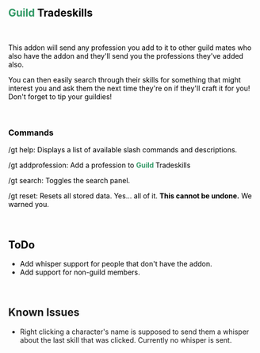 <h2><span style="color: #00ff00;"><strong><span style="color: #339966;">Guild</span></strong><span style="color: #000000;"> Tradeskills</span></span></h2>
<p>&nbsp;</p>
<p><span style="color: #00ff00;"><span style="color: #000000;">This addon will send any profession you add to it to other guild mates who also have the addon and they'll send you the professions they've added also.</span></span></p>
<p><span style="color: #000000;">You can then easily search through their skills for something that might interest you and ask them the next time they're on if they'll craft it for you! Don't forget to tip your guildies!</span></p>
<p>&nbsp;</p>
<h3><span style="color: #000000;">Commands</span></h3>
<p><span style="color: #000000;">/gt help: Displays a list of available slash commands and descriptions.</span></p>
<p><span style="color: #000000;">/gt addprofession: Add a profession to&nbsp;<span style="color: #00ff00;"><span style="color: #000000;"><strong><span style="color: #339966;">Guild</span> </strong>Tradeskills</span></span></span></p>
<p><span style="color: #000000;"><span style="color: #00ff00;"><span style="color: #000000;">/gt search: Toggles the search panel.</span></span></span></p>
<p><span style="color: #000000;"><span style="color: #00ff00;"><span style="color: #000000;">/gt reset: Resets all stored data. Yes... all of it. <strong>This cannot be undone.</strong> We warned you.</span></span></span></p>
<p>&nbsp;</p>
<h2><span style="color: #000000;"><span style="color: #00ff00;"><span style="color: #000000;">ToDo</span></span></span></h2>
<ul>
<li><span style="color: #000000;"><span style="color: #00ff00;"><span style="color: #000000;">Add whisper support for people that don't have the addon.</span></span></span></li>
<li><span style="color: #000000;">Add support for non-guild members.</span></li>
</ul>
<p>&nbsp;</p>
<h2>Known Issues</h2>
<ul>
<li>Right clicking a character's name is supposed to send them a whisper about the last skill that was clicked. Currently no whisper is sent.</li>
</ul>
